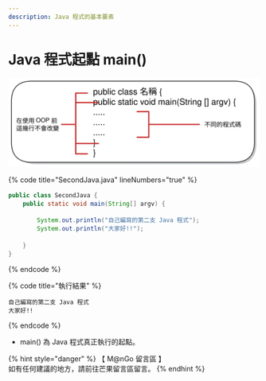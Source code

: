 ```yaml
---
description: Java 程式的基本要素
---
```


# Java 程式起點 main()

<img src="../../../../.gitbook/assets/file.drawing.svg" alt="" class="gitbook-drawing">

{% code title="SecondJava.java" lineNumbers="true" %}
```java
public class SecondJava {
    public static void main(String[] argv) {

        System.out.println("自己編寫的第二支 Java 程式");
        System.out.println("大家好!!");

    }
}
```
{% endcode %}

{% code title="執行結果" %}
```
自己編寫的第二支 Java 程式
大家好!!
```
{% endcode %}

* main() 為 Java 程式真正執行的起點。

{% hint style="danger" %}
【 M@nGo 留言區 】\
如有任何建議的地方，請前往芒果留言區留言。
{% endhint %}
